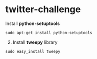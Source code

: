 twitter-challenge
=================
Install <strong>python-setuptools</strong>
<pre><code>sudo apt-get install python-setuptools</code></pre>

2) Install <strong>tweepy</strong> library
<pre><code>sudo easy_install tweepy</code></pre>

